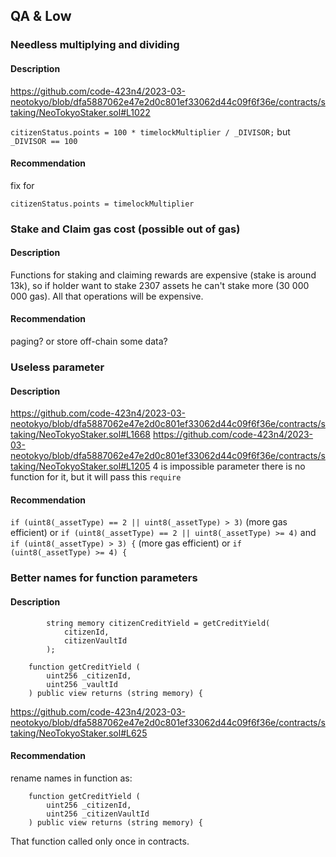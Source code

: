 ## QA & Low
### Needless multiplying and dividing
#### Description
https://github.com/code-423n4/2023-03-neotokyo/blob/dfa5887062e47e2d0c801ef33062d44c09f6f36e/contracts/staking/NeoTokyoStaker.sol#L1022

`citizenStatus.points = 100 * timelockMultiplier / _DIVISOR;`
but `_DIVISOR == 100`
#### Recommendation
fix for 

`citizenStatus.points = timelockMultiplier`
### Stake and Claim gas cost (possible out of gas)
 
 #### Description
Functions for staking and claiming rewards are expensive (stake is around 13k), so if holder want to stake 2307 assets he can't stake more (30 000 000 gas). All that operations will be expensive. 

#### Recommendation
paging? or store off-chain some data?
### Useless parameter 
#### Description
https://github.com/code-423n4/2023-03-neotokyo/blob/dfa5887062e47e2d0c801ef33062d44c09f6f36e/contracts/staking/NeoTokyoStaker.sol#L1668
https://github.com/code-423n4/2023-03-neotokyo/blob/dfa5887062e47e2d0c801ef33062d44c09f6f36e/contracts/staking/NeoTokyoStaker.sol#L1205
4 is impossible parameter
there is no function for it, but it will pass this `require`
#### Recommendation
`if (uint8(_assetType) == 2 || uint8(_assetType) > 3)` (more gas efficient)
or
`if (uint8(_assetType) == 2 || uint8(_assetType) >= 4)`
and 
`if (uint8(_assetType) > 3) {` (more gas efficient)
or
`if (uint8(_assetType) >= 4) {`

### Better names for function parameters
#### Description 
```
		string memory citizenCreditYield = getCreditYield(
			citizenId,
			citizenVaultId
		);
```
```
	function getCreditYield (
		uint256 _citizenId,
		uint256 _vaultId
	) public view returns (string memory) {
```
https://github.com/code-423n4/2023-03-neotokyo/blob/dfa5887062e47e2d0c801ef33062d44c09f6f36e/contracts/staking/NeoTokyoStaker.sol#L625
#### Recommendation 
rename names in function as:
```
	function getCreditYield (
		uint256 _citizenId,
		uint256 _citizenVaultId
	) public view returns (string memory) {
```

That function called only once in contracts. 